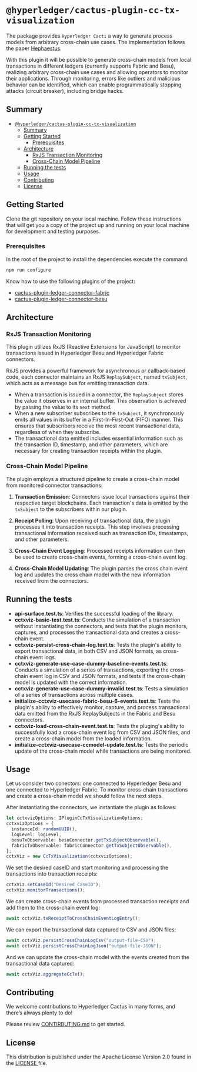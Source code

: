 # `@hyperledger/cactus-plugin-cc-tx-visualization`

The package provides `Hyperledger Cacti` a way to generate process models from arbitrary cross-chain use cases. The implementation follows the paper [Hephaestus](https://www.techrxiv.org/doi/full/10.36227/techrxiv.20718058.v3).

With this plugin it will be possible to generate cross-chain models from local transactions in different ledgers (currently supports Fabric and Besu), realizing arbitrary cross-chain use cases and allowing operators to monitor their applications.
Through monitoring, errors like outliers and malicious behavior can be identified, which can enable programmatically stopping attacks (circuit breaker), including bridge hacks.

## Summary

- [`@hyperledger/cactus-plugin-cc-tx-visualization`](#hyperledgercactus-plugin-cc-tx-visualization)
  - [Summary](#summary)
  - [Getting Started](#getting-started)
    - [Prerequisites](#prerequisites)
  - [Architecture](#architecture)
    - [RxJS Transaction Monitoring](#rxjs-transaction-monitoring)
    - [Cross-Chain Model Pipeline](#cross-chain-model-pipeline)
  - [Running the tests](#running-the-tests)
  - [Usage](#usage)
  - [Contributing](#contributing)
  - [License](#license)


## Getting Started

Clone the git repository on your local machine. Follow these instructions that will get you a copy of the project up and running on your local machine for development and testing purposes.

### Prerequisites

In the root of the project to install the dependencies execute the command:
```sh
npm run configure
```

Know how to use the following plugins of the project:

  - [cactus-plugin-ledger-connector-fabric](https://github.com/hyperledger/cactus/tree/main/packages/cactus-plugin-ledger-connector-fabric)
  - [cactus-plugin-ledger-connector-besu](https://github.com/hyperledger/cactus/tree/main/packages/cactus-plugin-ledger-connector-besu)


## Architecture

### RxJS Transaction Monitoring

This plugin utilizes RxJS (Reactive Extensions for JavaScript) to monitor transactions issued in Hyperledger Besu and Hyperledger Fabric connectors.

RxJS provides a powerful framework for asynchronous or callback-based code, each connector maintains an RxJS `ReplaySubject`, named `txSubject`, which acts as a message bus for emitting transaction data.

- When a transaction is issued in a connector, the `ReplaySubject` stores the value it observes in an internal buffer. This observation is achieved by passing the value to its `next` method.
- When a new subscriber subscribes to the `txSubject`, it synchronously emits all values in its buffer in a First-In-First-Out (FIFO) manner. This ensures that subscribers receive the most recent transactional data, regardless of when they subscribe.
- The transactional data emitted includes essential information such as the transaction ID, timestamp, and other parameters, which are necessary for creating transaction receipts within the plugin.

### Cross-Chain Model Pipeline

The plugin employs a structured pipeline to create a cross-chain model from monitored connector transactions:

1. **Transaction Emission**: Connectors issue local transactions against their respective target blockchains. Each transaction's data is emitted by the `txSubject` to the subscribers within our plugin.

2. **Receipt Polling**: Upon receiving of transactional data, the plugin processes it into transaction receipts. This step involves precessing transactional information received such as transaction IDs, timestamps, and other parameters.

3. **Cross-Chain Event Logging**: Processed receipts information can then be used to create cross-chain events, forming a cross-chain event log.

4. **Cross-Chain Model Updating**: The plugin parses the cross chain event log and updates the cross chain model with the new information received from the connectors.

## Running the tests
  - **api-surface.test.ts**: Verifies the successful loading of the library.
  - **cctxviz-basic-test.test.ts**: Conducts the simulation of a transaction without instantiating the connectors, and tests that the plugin monitors, captures, and processes the transactional data and creates a cross-chain event.
  - **cctxviz-persist-cross-chain-log.test.ts**: Tests the plugin's ability to export transactional data, in both CSV and JSON formats, as cross-chain event logs.
  - **cctxviz-generate-use-case-dummy-baseline-events.test.ts**: Conducts a simulation of a series of transactions, exporting the cross-chain event log in CSV and JSON formats, and tests if the cross-chain model is updated with the correct information.
  - **cctxviz-generate-use-case-dummy-invalid.test.ts**: Tests a simulation of a series of transactions across multiple cases.
  - **initialize-cctxviz-usecase-fabric-besu-6-events.test.ts**: Tests the plugin's ability to effectively monitor, capture, and process transactional data emitted from the RxJS ReplaySubjects in the Fabric and Besu connectors.
  - **cctxviz-load-cross-chain-event.test.ts**: Tests the pluging's ability to successfully load a cross-chain event log from CSV and JSON files, and create a cross-chain model from the loaded information.
  - **initialize-cctxviz-usecase-ccmodel-update.test.ts**: Tests the periodic update of the cross-chain model while transactions are being monitored.

## Usage
Let us consider two conectors: one connected to Hyperledger Besu and one connected to Hyperledger Fabric. To monitor cross-chain transactions and create a cross-chain model we should follow the next steps.

After instantiating the connectors, we instantiate the plugin as follows:
```typescript
let cctxvizOptions: IPluginCcTxVisualizationOptions;
cctxvizOptions = {
  instanceId: randomUUID(),
  logLevel: logLevel,
  besuTxObservable: besuConnector.getTxSubjectObservable(),
  fabricTxObservable: fabricConnector.getTxSubjectObservable(),
};
cctxViz = new CcTxVisualization(cctxvizOptions);
```

We set the desired caseID and start monitoring and processing the transactions into transaction receipts:

```typescript
cctxViz.setCaseId("Desired_CaseID");
cctxViz.monitorTransactions();
```

We can create cross-chain events from processed transaction receipts and add them to the cross-chain event log:

```typescript
await cctxViz.txReceiptToCrossChainEventLogEntry();
```

We can export the transactional data captured to CSV and JSON files:

```typescript
await cctxViz.persistCrossChainLogCsv("output-file-CSV");
await cctxViz.persistCrossChainLogJson("output-file-JSON");
```

And we can update the cross-chain model with the events created from the transactional data captured:
```typescript
await cctxViz.aggregateCcTx();
```

## Contributing
We welcome contributions to Hyperledger Cactus in many forms, and there’s always plenty to do!

Please review [CONTIRBUTING.md](https://github.com/hyperledger/cactus/blob/main/CONTRIBUTING.md "CONTIRBUTING.md") to get started.

## License
This distribution is published under the Apache License Version 2.0 found in the [LICENSE ](https://github.com/hyperledger/cactus/blob/main/LICENSE "LICENSE ")file.